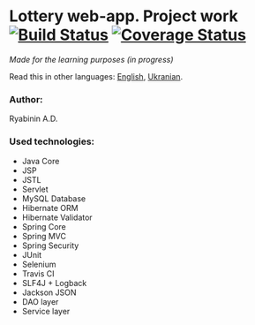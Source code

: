 
# Lottery web-app. Project work [![Build Status](https://travis-ci.com/THEWaterfall/Lottery.svg?branch=master)](https://travis-ci.com/THEWaterfall/Lottery) [![Coverage Status](https://coveralls.io/repos/github/THEWaterfall/Lottery/badge.svg?branch=master)](https://coveralls.io/github/THEWaterfall/Lottery?branch=master)
_Made for the learning purposes (in progress)_

Read this in other languages: [English](https://github.com/THEWaterfall/Lottery/blob/master/README.en-US.md), [Ukranian](https://github.com/THEWaterfall/Lottery/blob/master/README.md).

### Author:

Ryabinin A.D.

### Used technologies:
* Java Core
* JSP
* JSTL
* Servlet
* MySQL Database
* Hibernate ORM
* Hibernate Validator
* Spring Core
* Spring MVC
* Spring Security
* JUnit
* Selenium
* Travis CI
* SLF4J + Logback
* Jackson JSON
* DAO layer
* Service layer

